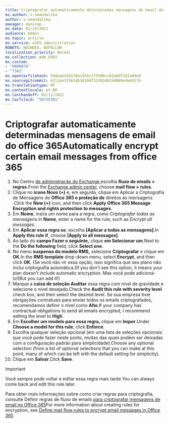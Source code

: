 ```yaml
---
title: Criptografar automaticamente determinadas mensagens de email do office 365
ms.author: v-smandalika
author: v-smandalika
manager: dansimp
ms.date: 02/24/2021
audience: Admin
ms.topic: article
ms.service: o365-administration
ROBOTS: NOINDEX, NOFOLLOW
localization_priority: Normal
ms.collection: Adm_O365
ms.custom:
- "9000078"
- "7342"
ms.openlocfilehash: 5ddaaed361f6ec934cfffb00cc62a9df2d1a04e8
ms.sourcegitcommit: 6312ee31561db36104f32282d019d069ede69174
ms.translationtype: MT
ms.contentlocale: pt-BR
ms.lasthandoff: 03/11/2021
ms.locfileid: "50735391"
---
```

# <a name="automatically-encrypt-certain-email-messages-from-office-365"></a><span data-ttu-id="5c8e7-102">Criptografar automaticamente determinadas mensagens de email do office 365</span><span class="sxs-lookup"><span data-stu-id="5c8e7-102">Automatically encrypt certain email messages from office 365</span></span>

1. <span data-ttu-id="5c8e7-103">No Centro [de administração do Exchange,](https://outlook.office365.com/ecp/)escolha **fluxo de emails > regras.**</span><span class="sxs-lookup"><span data-stu-id="5c8e7-103">From the [Exchange admin center](https://outlook.office365.com/ecp/), choose **mail flow > rules**.</span></span> 
2. <span data-ttu-id="5c8e7-104">Clique no **ícone Novo (+)** e, em seguida, clique em Aplicar a Criptografia de Mensagens do **Office 365 e proteção de** direitos às mensagens .</span><span class="sxs-lookup"><span data-stu-id="5c8e7-104">Click the **New (+)** icon, and then click **Apply Office 365 Message Encryption and rights protection to messages**.</span></span>
3. <span data-ttu-id="5c8e7-105">Em **Nome**, insira um nome para a regra, como *Criptografar todas as mensagens*.</span><span class="sxs-lookup"><span data-stu-id="5c8e7-105">In **Name**, enter a name for the rule, such as *Encrypt all messages*.</span></span>
4. <span data-ttu-id="5c8e7-106">Em **Aplicar essa regra se**, escolha **[Aplicar a todas as mensagens]**.</span><span class="sxs-lookup"><span data-stu-id="5c8e7-106">In **Apply this rule if**, choose **[Apply to all messages]**.</span></span> 
5. <span data-ttu-id="5c8e7-107">Ao lado do **campo Fazer o seguinte,** clique **em Selecionar um**.</span><span class="sxs-lookup"><span data-stu-id="5c8e7-107">Next to the **Do the following** field, click **Select one**.</span></span> 
6. <span data-ttu-id="5c8e7-108">No menu **suspenso do modelo RMS,** selecione **Criptografar** e clique em **OK**.</span><span class="sxs-lookup"><span data-stu-id="5c8e7-108">In the **RMS template** drop-down menu, select **Encrypt**, and then click **OK**.</span></span> <span data-ttu-id="5c8e7-109">(Se você não vir essa opção, isso significa que seu plano não inclui criptografia automática.</span><span class="sxs-lookup"><span data-stu-id="5c8e7-109">(If you don't see this option, it means your plan doesn't include automatic encryption.</span></span> <span data-ttu-id="5c8e7-110">Mas você pode adicioná-lo!)</span><span class="sxs-lookup"><span data-stu-id="5c8e7-110">But you can add it!)</span></span>
7. <span data-ttu-id="5c8e7-111">Marque a **caixa de seleção Auditar** essa regra com nível de gravidade e selecione o nível desejado.</span><span class="sxs-lookup"><span data-stu-id="5c8e7-111">Check the **Audit this rule with severity level** check box, and then select the desired level.</span></span> <span data-ttu-id="5c8e7-112">Se sua empresa tiver obrigações contratuais para enviar todos os emails criptografados, recomendamos definir o nível como **Alto**.</span><span class="sxs-lookup"><span data-stu-id="5c8e7-112">If your company has contractual obligations to send all emails encrypted, I recommend setting the level to **High**.</span></span>
8. <span data-ttu-id="5c8e7-113">Em **Escolher um modelo para essa regra,** clique em **Impor**.</span><span class="sxs-lookup"><span data-stu-id="5c8e7-113">Under **Choose a model for this rule**, click **Enforce**.</span></span> 
9. <span data-ttu-id="5c8e7-114">Escolha qualquer seleção opcional (em uma lista de seleções opcionais que você pode fazer neste ponto, muitas das quais podem ser deixadas com a configuração padrão para simplicidade).</span><span class="sxs-lookup"><span data-stu-id="5c8e7-114">Choose any optional selection (from a list of optional selections that you can make at this point, many of which can be left with the default setting for simplicity).</span></span>
10. <span data-ttu-id="5c8e7-115">Clique em **Salvar**.</span><span class="sxs-lookup"><span data-stu-id="5c8e7-115">Click **Save**.</span></span>

> [!IMPORTANT]
> <span data-ttu-id="5c8e7-116">Você sempre pode voltar e editar essa regra mais tarde.</span><span class="sxs-lookup"><span data-stu-id="5c8e7-116">You can always come back and edit this rule later.</span></span>

<span data-ttu-id="5c8e7-117">Para obter mais informações sobre como criar regras para criptografia, consulte Definir regras de fluxo de emails [para criptografar mensagens de email no Office 365](https://docs.microsoft.com/microsoft-365/compliance/define-mail-flow-rules-to-encrypt-email)</span><span class="sxs-lookup"><span data-stu-id="5c8e7-117">For more information about creating rules for encryption, see [Define mail flow rules to encrypt email messages in Office 365](https://docs.microsoft.com/microsoft-365/compliance/define-mail-flow-rules-to-encrypt-email)</span></span>

